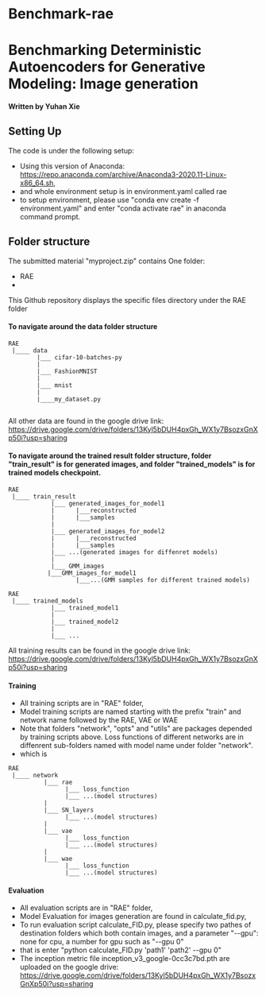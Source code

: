 # Benchmark-rae
# Benchmarking Deterministic Autoencoders for Generative Modeling: Image generation

#### Written by Yuhan Xie

## Setting Up
The code is under the following setup:
* Using this version of Anaconda: https://repo.anaconda.com/archive/Anaconda3-2020.11-Linux-x86_64.sh, 
* and whole environment setup is in environment.yaml called rae
* to setup environment, please use "conda env create -f environment.yaml" and enter "conda activate rae" in anaconda command prompt.

## Folder structure
The submitted material "myproject.zip" contains One folder:
* RAE
* 
This Github repository displays the specific files directory under the RAE folder

#### To navigate around the data folder structure
```
RAE
 |____ data
        |___ cifar-10-batches-py
        |
        |___ FashionMNIST     
        |            
        |___ mnist
        |
        |____my_dataset.py
		  

```
All other data are found in the google drive link: https://drive.google.com/drive/folders/13Kyl5bDUH4pxGh_WX1y7BsozxGnXp50i?usp=sharing

#### To navigate around the trained result folder structure, folder "train_result" is for generated images, and folder "trained_models" is for trained models checkpoint.
```
RAE
 |____ train_result 
            |___ generated_images_for_model1
            |      |___reconstructed
            |      |___samples
            |
            |___ generated_images_for_model2
            |      |___reconstructed
            |      |___samples
            |___ ...(generated images for diffenret models)
            |   
            |___ GMM_images
		   |___GMM_images_for_model1
                   |___...(GMM samples for different trained models)

```

```
RAE
 |____ trained_models 
            |___ trained_model1
            |
            |___ trained_model2
            |
            |___ ...

```

All training results can be found in the google drive link: https://drive.google.com/drive/folders/13Kyl5bDUH4pxGh_WX1y7BsozxGnXp50i?usp=sharing

#### Training 
* All training scripts are in "RAE" folder,
* Model training scripts are named starting with the prefix "train" and network name followed by the RAE, VAE or WAE
* Note that folders "network", "opts" and "utils" are packages depended by training scripts above. Loss functions of different networks are in diffenrent sub-folders named with model name under folder "network".
* which is

```
RAE
 |____ network 
          |___ rae
                |___ loss_function
                |___ ...(model structures)
          |
          |___ SN_layers
                |___ ...(model structures)
          |
          |___ vae
                |___ loss_function
                |___ ...(model structures)
          |
          |___ wae
                |___ loss_function
                |___ ...(model structures)

```

####  Evaluation
* All evaluation scripts are in "RAE" folder,
* Model Evaluation for images generation are found in calculate_fid.py,
* To run evaluation script calculate_FID.py, please specify two pathes of destination folders which both contain images, and a parameter "--gpu": none for cpu, a number for gpu such as "--gpu 0"
* that is enter "python calculate_FID.py 'path1' 'path2' --gpu 0"
* The inception metric file inception_v3_google-0cc3c7bd.pth are uploaded on the google drive: https://drive.google.com/drive/folders/13Kyl5bDUH4pxGh_WX1y7BsozxGnXp50i?usp=sharing
